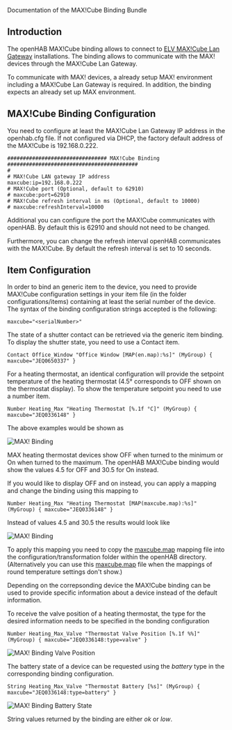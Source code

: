 Documentation of the MAX!Cube Binding Bundle

## Introduction

The openHAB MAX!Cube binding allows to connect to [ELV MAX!Cube Lan Gateway](http://www.elv.de/max-cube-lan-gateway.html,) installations. The binding allows to communicate with the MAX! devices through the MAX!Cube Lan Gateway.

To communicate with MAX! devices, a already setup MAX! environment including a MAX!Cube Lan Gateway is required. In addition, the binding expects an already set up MAX environment.

## MAX!Cube Binding Configuration

You need to configure at least the MAX!Cube Lan Gateway IP address in the openhab.cfg file. If not configured via DHCP, the factory default address of the MAX!Cube is 192.168.0.222.

    ################################ MAX!Cube Binding ##########################################
    #
    # MAX!Cube LAN gateway IP address 
    maxcube:ip=192.168.0.222
    # MAX!Cube port (Optional, default to 62910)
    # maxcube:port=62910
    # MAX!Cube refresh interval in ms (Optional, default to 10000)
    # maxcube:refreshInterval=10000

Additional you can configure the port the MAX!Cube communicates with openHAB. By default this is 62910 and should not need to be changed.

Furthermore, you can change the refresh interval openHAB communicates with the MAX!Cube. By default the refresh interval is set to 10 seconds. 

## Item Configuration

In order to bind an generic item to the device, you need to provide MAX!Cube configuration settings in your item file (in the folder configurations/items) containing at least the serial number of the device. The syntax of the binding configuration strings accepted is the following: 

    maxcube="<serialNumber>"

The state of a shutter contact can be retrieved via the generic item binding. To display the shutter state, you need to use a Contact item.

    Contact Office_Window "Office Window [MAP(en.map):%s]" (MyGroup) { maxcube="JEQ0650337" }

For a heating thermostat, an identical configuration will provide the setpoint temperature of the heating thermostat (4.5° corresponds to OFF shown on the thermostat display). To show the temperature setpoint you need to use a number item.

    Number Heating_Max "Heating Thermostat [%.1f °C]" (MyGroup) { maxcube="JEQ0336148" }

The above examples would be shown as 

![MAX! Binding](https://dl.dropboxusercontent.com/u/7347332/web/maxcube.png)

MAX heating thermostat devices show OFF when turned to the minimum or On when turned to the maximum. The openHAB MAX!Cube binding would show the values 4.5 for OFF and 30.5 for On instead. 

If you would like to display OFF and on instead, you can apply a mapping and  change the binding using this mapping to 

    Number Heating_Max "Heating Thermostat [MAP(maxcube.map):%s]" (MyGroup) { maxcube="JEQ0336148" }

Instead of values 4.5 and 30.5 the results would look like

![MAX! Binding](https://dl.dropboxusercontent.com/u/7347332/web/max_on_off_small.png)

To apply this mapping you need to copy the [maxcube.map](https://dl.dropboxusercontent.com/u/7347332/web/maxcube.map) mapping file into the configuration/transformation folder within the openHAB directory. (Alternatively you can use this [maxcube.map](http://www.domorino.nl/drupal/?q=node/6) file when the mappings of round temperature settings don't show.)

Depending on the correpsonding device the MAX!Cube binding can be used to provide specific information about a device instead of the default information.

To receive the valve position of a heating thermostat, the type for the desired information needs to be specified in the bonding configuration

    Number Heating_Max_Valve "Thermostat Valve Position [%.1f %%]" (MyGroup) { maxcube="JEQ0336148:type=valve" }

![MAX! Binding Valve Position](https://dl.dropboxusercontent.com/u/7347332/web/max_valve.png)

The battery state of a device can be requested using the _battery_ type in the corresponding binding configuration. 

    String Heating_Max_Valve "Thermostat Battery [%s]" (MyGroup) { maxcube="JEQ0336148:type=battery" }

![MAX! Binding Battery State](https://dl.dropboxusercontent.com/u/7347332/web/max_battery.png)

String values returned by the binding are either _ok_ or _low_.
